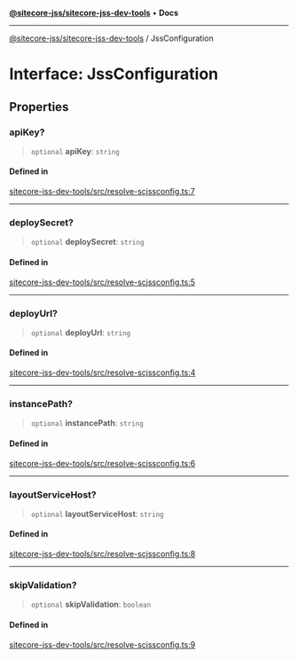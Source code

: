 [**@sitecore-jss/sitecore-jss-dev-tools**](../README.md) • **Docs**

***

[@sitecore-jss/sitecore-jss-dev-tools](../README.md) / JssConfiguration

# Interface: JssConfiguration

## Properties

### apiKey?

> `optional` **apiKey**: `string`

#### Defined in

[sitecore-jss-dev-tools/src/resolve-scjssconfig.ts:7](https://github.com/Sitecore/jss/blob/8a4b494b94688cf3e3919ca9b89762334d163535/packages/sitecore-jss-dev-tools/src/resolve-scjssconfig.ts#L7)

***

### deploySecret?

> `optional` **deploySecret**: `string`

#### Defined in

[sitecore-jss-dev-tools/src/resolve-scjssconfig.ts:5](https://github.com/Sitecore/jss/blob/8a4b494b94688cf3e3919ca9b89762334d163535/packages/sitecore-jss-dev-tools/src/resolve-scjssconfig.ts#L5)

***

### deployUrl?

> `optional` **deployUrl**: `string`

#### Defined in

[sitecore-jss-dev-tools/src/resolve-scjssconfig.ts:4](https://github.com/Sitecore/jss/blob/8a4b494b94688cf3e3919ca9b89762334d163535/packages/sitecore-jss-dev-tools/src/resolve-scjssconfig.ts#L4)

***

### instancePath?

> `optional` **instancePath**: `string`

#### Defined in

[sitecore-jss-dev-tools/src/resolve-scjssconfig.ts:6](https://github.com/Sitecore/jss/blob/8a4b494b94688cf3e3919ca9b89762334d163535/packages/sitecore-jss-dev-tools/src/resolve-scjssconfig.ts#L6)

***

### layoutServiceHost?

> `optional` **layoutServiceHost**: `string`

#### Defined in

[sitecore-jss-dev-tools/src/resolve-scjssconfig.ts:8](https://github.com/Sitecore/jss/blob/8a4b494b94688cf3e3919ca9b89762334d163535/packages/sitecore-jss-dev-tools/src/resolve-scjssconfig.ts#L8)

***

### skipValidation?

> `optional` **skipValidation**: `boolean`

#### Defined in

[sitecore-jss-dev-tools/src/resolve-scjssconfig.ts:9](https://github.com/Sitecore/jss/blob/8a4b494b94688cf3e3919ca9b89762334d163535/packages/sitecore-jss-dev-tools/src/resolve-scjssconfig.ts#L9)

